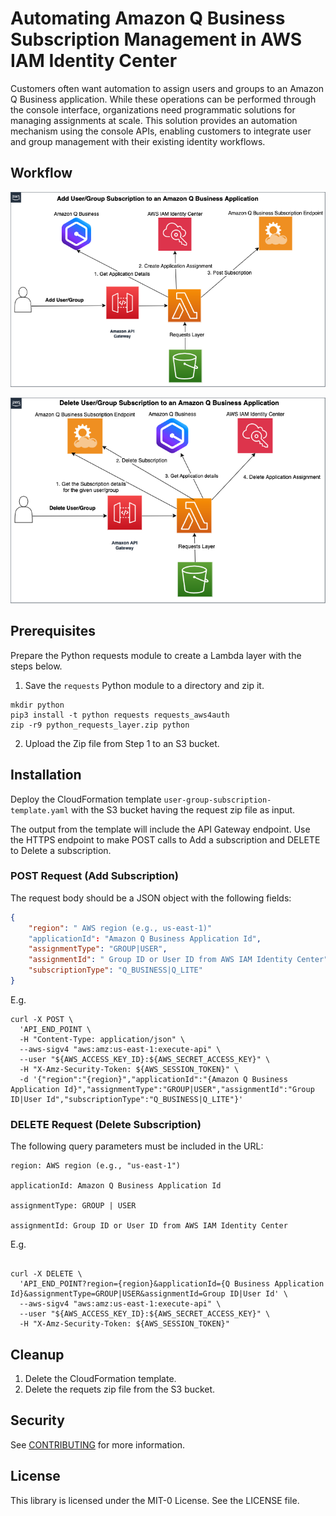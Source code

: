 # Automating Amazon Q Business Subscription Management in AWS IAM Identity Center

Customers often want automation to assign users and groups to an Amazon Q Business application. While these operations can be performed through the console interface, organizations need programmatic solutions for managing assignments at scale. This solution provides an automation mechanism using the console APIs, enabling customers to integrate user and group management with their existing identity workflows.
## Workflow

![Addition of Subscription](user-group-assignment-add.png)

![Deletion of Subscription](user-group-assignment-delete.png)

## Prerequisites
Prepare the Python requests module to create a Lambda layer with the steps below.

1. Save the `requests`  Python module to a directory and zip it.

```
mkdir python
pip3 install -t python requests requests_aws4auth
zip -r9 python_requests_layer.zip python
```
2. Upload the Zip file from Step 1 to an S3 bucket.

## Installation

Deploy the CloudFormation template `user-group-subscription-template.yaml` with the S3 bucket having the request zip file as input.

The output from the template will include the API Gateway endpoint. Use the HTTPS endpoint to make POST calls to Add a subscription and DELETE to Delete a subscription.

### POST Request (Add Subscription)
The request body should be a JSON object with the following fields:
```json
{
    "region": " AWS region (e.g., us-east-1)"
    "applicationId": "Amazon Q Business Application Id", 
    "assignmentType": "GROUP|USER", 
    "assignmentId": " Group ID or User ID from AWS IAM Identity Center",   
    "subscriptionType": "Q_BUSINESS|Q_LITE"
}

````
E.g. 
```
curl -X POST \
  'API_END_POINT \
  -H "Content-Type: application/json" \
  --aws-sigv4 "aws:amz:us-east-1:execute-api" \
  --user "${AWS_ACCESS_KEY_ID}:${AWS_SECRET_ACCESS_KEY}" \
  -H "X-Amz-Security-Token: ${AWS_SESSION_TOKEN}" \
  -d '{"region":"{region}","applicationId":"{Amazon Q Business Application Id}","assignmentType":"GROUP|USER","assignmentId":"Group ID|User Id","subscriptionType":"Q_BUSINESS|Q_LITE"}'
```
### DELETE Request (Delete Subscription)

The following query parameters must be included in the URL:

```
region: AWS region (e.g., "us-east-1")

applicationId: Amazon Q Business Application Id

assignmentType: GROUP | USER

assignmentId: Group ID or User ID from AWS IAM Identity Center
```

E.g.
```

curl -X DELETE \
  'API_END_POINT?region={region}&applicationId={Q Business Application Id}&assignmentType=GROUP|USER&assignmentId=Group ID|User Id' \
  --aws-sigv4 "aws:amz:us-east-1:execute-api" \
  --user "${AWS_ACCESS_KEY_ID}:${AWS_SECRET_ACCESS_KEY}" \
  -H "X-Amz-Security-Token: ${AWS_SESSION_TOKEN}"

```

## Cleanup

1. Delete the CloudFormation template.
2. Delete the requets zip file from the S3 bucket.

## Security

See [CONTRIBUTING](CONTRIBUTING.md#security-issue-notifications) for more information.

## License

This library is licensed under the MIT-0 License. See the LICENSE file.

